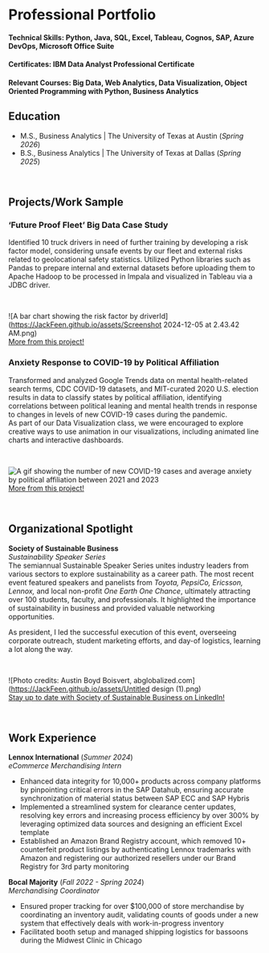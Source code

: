 # Professional Portfolio
  
#### **Technical Skills:** Python, Java, SQL, Excel, Tableau, Cognos, SAP, Azure DevOps, Microsoft Office Suite  
#### **Certificates:** IBM Data Analyst Professional Certificate  
#### **Relevant Courses:** Big Data, Web Analytics, Data Visualization, Object Oriented Programming with Python, Business Analytics  
  
  
## Education
- M.S., Business Analytics | The University of Texas at Austin (_Spring 2026_)								       		          		
- B.S., Business Analytics | The University of Texas at Dallas (_Spring 2025_)  
  
<br>  

## Projects/Work Sample
### ‘Future Proof Fleet’ Big Data Case Study
Identified 10 truck drivers in need of further training by developing a risk factor model, considering unsafe events by our fleet and external risks related to geolocational safety statistics. Utilized Python libraries such as Pandas to prepare internal and external datasets before uploading them to Apache Hadoop to be processed in Impala and visualized in Tableau via a JDBC driver.  

<br>

![A bar chart showing the risk factor by driverId](https://JackFeen.github.io/assets/Screenshot 2024-12-05 at 2.43.42 AM.png)  
[More from this project!](https://github.com/JackFeen/Projects/tree/main/FutureProofFleet)

### Anxiety Response to COVID-19 by Political Affiliation
Transformed and analyzed Google Trends data on mental health-related search terms, CDC COVID-19 datasets, and MIT-curated 2020 U.S. election results in data to classify states by political affiliation, identifying correlations between political leaning and mental health trends in response to changes in levels of new COVID-19 cases during the pandemic.  
As part of our Data Visualization class, we were encouraged to explore creative ways to use animation in our visualizations, including animated line charts and interactive dashboards.  

<br>

![A gif showing the number of new COVID-19 cases and average anxiety by political affiliation between 2021 and 2023](https://JackFeen.github.io/assets/ezgif-5-4dfaa3ad40.gif)  
[More from this project!](https://github.com/JackFeen/Projects/tree/main/COVID%20Anxiety%20Trends)
  
<br>  

## Organizational Spotlight
**Society of Sustainable Business**  
_Sustainability Speaker Series_  
The semiannual Sustainable Speaker Series unites industry leaders from various sectors to explore sustainability as a career path. The most recent event featured speakers and panelists from _Toyota, PepsiCo, Ericsson, Lennox,_ and local non-profit _One Earth One Chance_, ultimately attracting over 100 students, faculty, and professionals. It highlighted the importance of sustainability in business and provided valuable networking opportunities.  

As president, I led the successful execution of this event, overseeing corporate outreach, student marketing efforts, and day-of logistics, learning a lot along the way.  

<br>  

![Photo credits: Austin Boyd Boisvert, abglobalized.com](https://JackFeen.github.io/assets/Untitled design (1).png)  
[Stay up to date with Society of Sustainable Business on LinkedIn!](https://www.linkedin.com/company/ssbutd/)

<br>  

## Work Experience
**Lennox International**  (_Summer 2024_)  
_eCommerce Merchandising Intern_
-	Enhanced data integrity for 10,000+ products across company platforms by pinpointing critical errors in the SAP Datahub, ensuring accurate synchronization of material status between SAP ECC and SAP Hybris  
-	Implemented a streamlined system for clearance center updates, resolving key errors and increasing process efficiency by over 300% by leveraging optimized data sources and designing an efficient Excel template  
-	Established an Amazon Brand Registry account, which removed 10+ counterfeit product listings by authenticating Lennox trademarks with Amazon and registering our authorized resellers under our Brand Registry for 3rd party monitoring  

**Bocal Majority**  (_Fall 2022 - Spring 2024_)  
_Merchandising Coordinator_
-	Ensured proper tracking for over $100,000 of store merchandise by coordinating an inventory audit, validating counts of goods under a new system that effectively deals with work-in-progress inventory  
-	Facilitated booth setup and managed shipping logistics for bassoons during the Midwest Clinic in Chicago  

